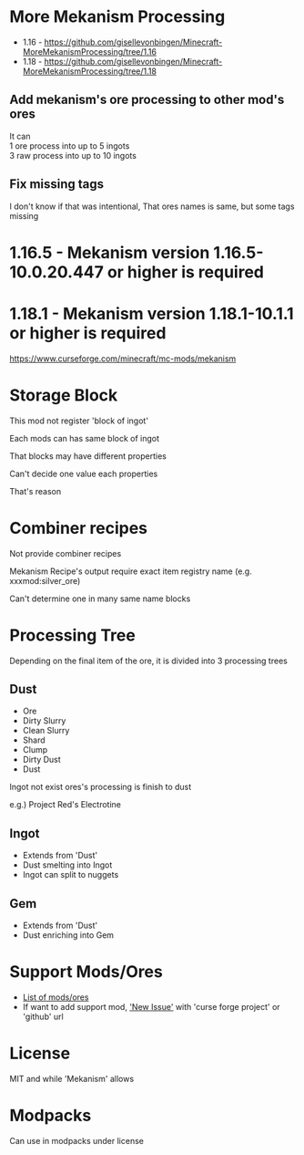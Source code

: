 # More Mekanism Processing

* 1.16 - https://github.com/gisellevonbingen/Minecraft-MoreMekanismProcessing/tree/1.16
* 1.18 - https://github.com/gisellevonbingen/Minecraft-MoreMekanismProcessing/tree/1.18

## Add mekanism's ore processing to other mod's ores

It can<br>
1 ore process into up to 5 ingots<br>
3 raw process into up to 10 ingots

## Fix missing tags

I don't know if that was intentional, That ores names is same, but some tags missing

# 1.16.5 - Mekanism version 1.16.5-10.0.20.447 or higher is required
# 1.18.1 - Mekanism version 1.18.1-10.1.1 or higher is required

https://www.curseforge.com/minecraft/mc-mods/mekanism

# Storage Block

This mod not register 'block of ingot'

Each mods can has same block of ingot
  
That blocks may have different properties

Can't decide one value each properties

That's reason

# Combiner recipes

Not provide combiner recipes

Mekanism Recipe's output require exact item registry name (e.g. xxxmod:silver_ore)

Can't determine one in many same name blocks

# Processing Tree

Depending on the final item of the ore, it is divided into 3 processing trees

## Dust

* Ore
* Dirty Slurry
* Clean Slurry
* Shard
* Clump
* Dirty Dust
* Dust

Ingot not exist ores's processing is finish to dust

e.g.) Project Red's Electrotine

## Ingot

* Extends from 'Dust'
* Dust smelting into Ingot
* Ingot can split to nuggets

## Gem

* Extends from 'Dust'
* Dust enriching into Gem

# Support Mods/Ores

* [List of mods/ores](https://github.com/gisellevonbingen/Minecraft-MoreMekanismProcessing/blob/main/Mods_Ores.md)
* If want to add support mod, ['New Issue'](https://github.com/gisellevonbingen/Minecraft-MoreMekanismProcessing/issues/new) with 'curse forge project' or 'github' url

# License

MIT and while 'Mekanism' allows

# Modpacks

Can use in modpacks under license
